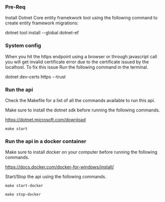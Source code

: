 ### Pre-Req 

Install Dotnet Core entity framekwork tool using the following command to create entity framework migrations:

dotnet tool install --global dotnet-ef

### System config

When you hit the https endpoint using a browser or through javascript call you will get invalid certificate error due to the certificate issued by the localhost. To fix this issue Run the following command in the terminal.

dotnet dev-certs https --trust

### Run the api

Check the Makefile for a list of all the commands available to run this api.

Make sure to install the dotnet sdk before running the following commands.

<https://dotnet.microsoft.com/download>

`make start`

### Run the api in a docker container

Make sure to install docker on your computer before running the following commands.

<https://docs.docker.com/docker-for-windows/install/>

Start/Stop the api using the following commands.

`make start-docker`

`make stop-docker`
